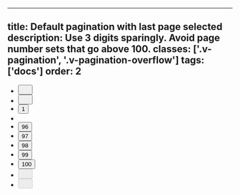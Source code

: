 <!--
 *              © 2025 Visa
 *
 * Licensed under the Apache License, Version 2.0 (the "License");
 * you may not use this file except in compliance with the License.
 * You may obtain a copy of the License at
 *
 *         http://www.apache.org/licenses/LICENSE-2.0
 *
 * Unless required by applicable law or agreed to in writing, software
 * distributed under the License is distributed on an "AS IS" BASIS,
 * WITHOUT WARRANTIES OR CONDITIONS OF ANY KIND, either express or implied.
 * See the License for the specific language governing permissions and
 * limitations under the License.
 *
 -->
---
title: Default pagination with last page selected
description: Use 3 digits sparingly. Avoid page number sets that go above 100.
classes: ['.v-pagination', '.v-pagination-overflow']
tags: ['docs']
order: 2
---

<nav aria-label="3 digit pagination" role="navigation">
  <ul class="v-pagination v-flex v-flex-row v-align-items-center v-gap-4">
    <li class="v-mobile-container-hide">
      <button aria-label="Go to first page" class="v-button v-button-icon v-button-small v-button-tertiary v-mobile-container-hide" type="button">
        <svg class="v-icon v-icon-visa v-icon-tiny v-icon-arrow-start" height="16" viewbox="0 0 16 16" width="16">
          <use href="#visa-arrow-start-tiny">
          </use>
        </svg>
      </button>
    </li>
    <li>
      <button aria-label="Go to previous page" class="v-button v-button-icon v-button-small v-button-tertiary" type="button">
        <svg class="v-icon v-icon-visa v-icon-tiny v-icon-chevron-left" height="16" viewbox="0 0 16 16" width="16">
          <use href="#visa-chevron-left-tiny">
          </use>
        </svg>
      </button>
    </li>
    <li class="v-mobile-container-hide">
      <button aria-label="Page 1" class="v-button v-button-tertiary" type="button">
        1
      </button>
    </li>
    <li class="v-flex v-align-items-center v-pagination-overflow v-mobile-container-hide">
      <svg class="v-icon v-icon-visa v-icon-tiny v-icon-option-horizontal" height="16" viewbox="0 0 16 16" width="16">
        <use href="#visa-option-horizontal-tiny">
        </use>
      </svg>
    </li>
    <li>
      <button aria-label="Page 96" class="v-button v-button-tertiary" type="button">
        96
      </button>
    </li>
    <li>
      <button aria-label="Page 97" class="v-button v-button-tertiary" type="button">
        97
      </button>
    </li>
    <li class="v-mobile-container-hide">
      <button aria-label="Page 98" class="v-button v-button-tertiary" type="button">
        98
      </button>
    </li>
    <li class="v-mobile-container-hide">
      <button aria-label="Page 99" class="v-button v-button-tertiary" type="button">
        99
      </button>
    </li>
    <li class="v-mobile-container-hide">
      <button aria-current="true" aria-label="Page 100" class="v-button v-button-tertiary" type="button">
        100
      </button>
    </li>
    <li>
      <button aria-label="Go to next page" class="v-button v-button-icon v-button-small v-button-tertiary" disabled="" type="button">
        <svg class="v-icon v-icon-visa v-icon-tiny v-icon-chevron-right" height="16" viewbox="0 0 16 16" width="16">
          <use href="#visa-chevron-right-tiny">
          </use>
        </svg>
      </button>
    </li>
    <li class="v-mobile-container-hide">
      <button aria-label="Go to last page" class="v-button v-button-icon v-button-small v-button-tertiary v-mobile-container-hide" disabled="" type="button">
        <svg class="v-icon v-icon-visa v-icon-tiny v-icon-arrow-end" height="16" viewbox="0 0 16 16" width="16">
          <use href="#visa-arrow-end-tiny">
          </use>
        </svg>
      </button>
    </li>
  </ul>
</nav>
